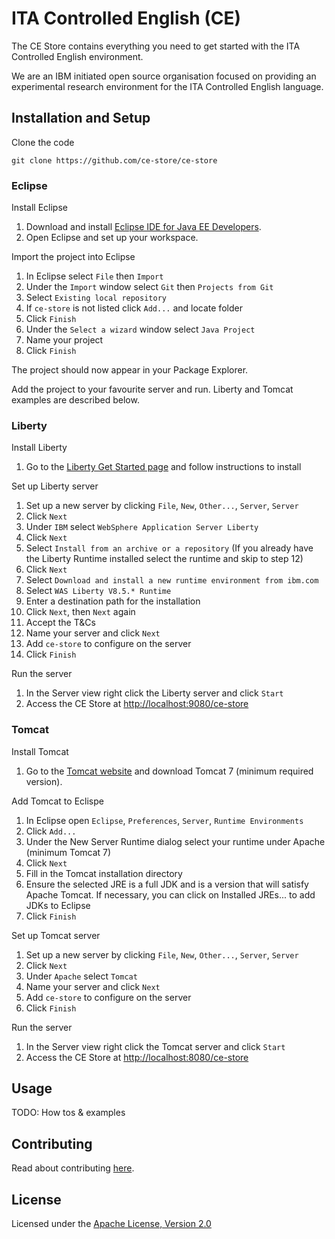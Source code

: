# ITA Controlled English (CE)

The CE Store contains everything you need to get started with the ITA Controlled English environment.

We are an IBM initiated open source organisation focused on providing an experimental research environment for the ITA Controlled English language.

## Installation and Setup

Clone the code

```
git clone https://github.com/ce-store/ce-store
```

### Eclipse

Install Eclipse

  1. Download and install [Eclipse IDE for Java EE Developers](http://www.eclipse.org/downloads/packages/eclipse-ide-java-ee-developers/mars1).
  2. Open Eclipse and set up your workspace.

Import the project into Eclipse

  1. In Eclipse select `File` then `Import`
  2. Under the `Import` window select `Git` then `Projects from Git`
  3. Select `Existing local repository`
  4. If `ce-store` is not listed click `Add...` and locate folder
  5. Click `Finish`
  6. Under the `Select a wizard` window select `Java Project`
  7. Name your project
  8. Click `Finish`

The project should now appear in your Package Explorer.

Add the project to your favourite server and run. Liberty and Tomcat examples are described below.

### Liberty

Install Liberty

  1. Go to the [Liberty Get Started page](https://developer.ibm.com/wasdev/downloads/liberty-profile-using-eclipse/) and follow instructions to install

Set up Liberty server

  1. Set up a new server by clicking `File`, `New`, `Other...`, `Server`, `Server`
  2. Click `Next`
  3. Under `IBM` select `WebSphere Application Server Liberty`
  4. Click `Next`
  5. Select `Install from an archive or a repository` (If you already have the Liberty Runtime installed select the runtime and skip to step 12)
  6. Click `Next`
  7. Select `Download and install a new runtime environment from ibm.com`
  8. Select `WAS Liberty V8.5.* Runtime`
  9. Enter a destination path for the installation
  10. Click `Next`, then `Next` again
  11. Accept the T&Cs
  12. Name your server and click `Next`
  13. Add `ce-store` to configure on the server
  14. Click `Finish`

Run the server

  1. In the Server view right click the Liberty server and click `Start`
  2. Access the CE Store at [http://localhost:9080/ce-store](http://localhost:9080/ce-store)

### Tomcat

Install Tomcat

  1. Go to the [Tomcat website](http://tomcat.apache.org/) and download Tomcat 7 (minimum required version).

Add Tomcat to Eclispe

  1. In Eclipse open `Eclipse`, `Preferences`, `Server`, `Runtime Environments`
  2. Click `Add...`
  3. Under the New Server Runtime dialog select your runtime under Apache (minimum Tomcat 7)
  4. Click `Next`
  5. Fill in the Tomcat installation directory
  6. Ensure the selected JRE is a full JDK and is a version that will satisfy Apache Tomcat. If necessary, you can click on Installed JREs... to add JDKs to Eclipse
  7. Click `Finish`

Set up Tomcat server

  1. Set up a new server by clicking `File`, `New`, `Other...`, `Server`, `Server`
  2. Click `Next`
  3. Under `Apache` select `Tomcat`
  4. Name your server and click `Next`
  5. Add `ce-store` to configure on the server
  6. Click `Finish`

Run the server

  1. In the Server view right click the Tomcat server and click `Start`
  2. Access the CE Store at [http://localhost:8080/ce-store](http://localhost:8080/ce-store)

## Usage

TODO: How tos & examples

## Contributing

Read about contributing [here](https://github.com/ce-store/ce-store/blob/master/CONTRIBUTE.md).

## License

Licensed under the [Apache License, Version 2.0](https://github.com/ce-store/ce-store/blob/master/LICENSE.md)
